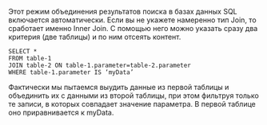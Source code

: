 Этот режим объединения результатов поиска в базах данных SQL включается автоматически. Если вы не укажете намеренно тип Join, то сработает именно Inner Join. С помощью него можно указать сразу два критерия (две таблицы) и по ним отсеять контент.

```
SELECT *
FROM table-1
JOIN table-2 ON table-1.parameter=table-2.parameter
WHERE table-1.parameter IS ‘myData’
```

Фактически мы пытаемся выудить данные из первой таблицы и объединить их с данными из второй таблицы, при этом фильтруя только те записи, в которых совпадает значение параметра. В первой таблице оно приравнивается к myData.